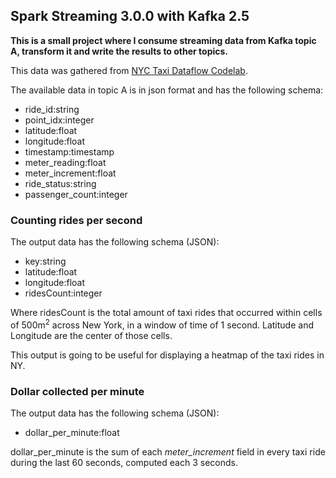 ## Spark Streaming 3.0.0 with Kafka 2.5

__This is a small project where I consume streaming data from Kafka topic A,
transform it and write the results to other topics.__

This data was gathered from [NYC Taxi Dataflow Codelab](https://github.com/googlecodelabs/cloud-dataflow-nyc-taxi-tycoon).

The available data in topic A is in json format and has the following schema:

- ride_id:string
- point_idx:integer
- latitude:float
- longitude:float
- timestamp:timestamp
- meter_reading:float
- meter_increment:float
- ride_status:string
- passenger_count:integer

### Counting rides per second

The output data has the following schema (JSON):

- key:string
- latitude:float
- longitude:float
- ridesCount:integer

Where ridesCount is the total amount of taxi rides that occurred within cells of 500m<sup>2</sup>
across New York, in a window of time of 1 second. Latitude and Longitude are the center of those cells.

This output is going to be useful for displaying a heatmap of the taxi rides in NY.

### Dollar collected per minute

The output data has the following schema (JSON):

- dollar_per_minute:float

dollar_per_minute is the sum of each _meter_increment_ field in every taxi ride during the last 60 seconds, computed each 3 seconds.